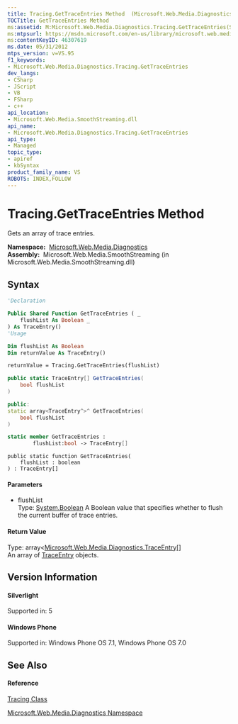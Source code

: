 ```yaml
---
title: Tracing.GetTraceEntries Method  (Microsoft.Web.Media.Diagnostics)
TOCTitle: GetTraceEntries Method
ms:assetid: M:Microsoft.Web.Media.Diagnostics.Tracing.GetTraceEntries(System.Boolean)
ms:mtpsurl: https://msdn.microsoft.com/en-us/library/microsoft.web.media.diagnostics.tracing.gettraceentries(v=VS.95)
ms:contentKeyID: 46307619
ms.date: 05/31/2012
mtps_version: v=VS.95
f1_keywords:
- Microsoft.Web.Media.Diagnostics.Tracing.GetTraceEntries
dev_langs:
- CSharp
- JScript
- VB
- FSharp
- c++
api_location:
- Microsoft.Web.Media.SmoothStreaming.dll
api_name:
- Microsoft.Web.Media.Diagnostics.Tracing.GetTraceEntries
api_type:
- Managed
topic_type:
- apiref
- kbSyntax
product_family_name: VS
ROBOTS: INDEX,FOLLOW
---
```


# Tracing.GetTraceEntries Method

Gets an array of trace entries.

**Namespace:**  [Microsoft.Web.Media.Diagnostics](microsoft-web-media-diagnostics-namespace_1.md)  
**Assembly:**  Microsoft.Web.Media.SmoothStreaming (in Microsoft.Web.Media.SmoothStreaming.dll)

## Syntax

``` vb
'Declaration

Public Shared Function GetTraceEntries ( _
    flushList As Boolean _
) As TraceEntry()
'Usage

Dim flushList As Boolean
Dim returnValue As TraceEntry()

returnValue = Tracing.GetTraceEntries(flushList)
```

``` csharp
public static TraceEntry[] GetTraceEntries(
    bool flushList
)
```

``` c++
public:
static array<TraceEntry^>^ GetTraceEntries(
    bool flushList
)
```

``` fsharp
static member GetTraceEntries : 
        flushList:bool -> TraceEntry[] 
```

``` jscript
public static function GetTraceEntries(
    flushList : boolean
) : TraceEntry[]
```

#### Parameters

  - flushList  
    Type: [System.Boolean](https://msdn.microsoft.com/en-us/library/a28wyd50\(v=vs.95\))  
    A Boolean value that specifies whether to flush the current buffer of trace entries.

#### Return Value

Type: array\<[Microsoft.Web.Media.Diagnostics.TraceEntry](traceentry-class-microsoft-web-media-diagnostics_1.md)\[\]  
An array of [TraceEntry](traceentry-class-microsoft-web-media-diagnostics_1.md) objects.

## Version Information

#### Silverlight

Supported in: 5  

#### Windows Phone

Supported in: Windows Phone OS 7.1, Windows Phone OS 7.0  

## See Also

#### Reference

[Tracing Class](tracing-class-microsoft-web-media-diagnostics_1.md)

[Microsoft.Web.Media.Diagnostics Namespace](microsoft-web-media-diagnostics-namespace_1.md)


